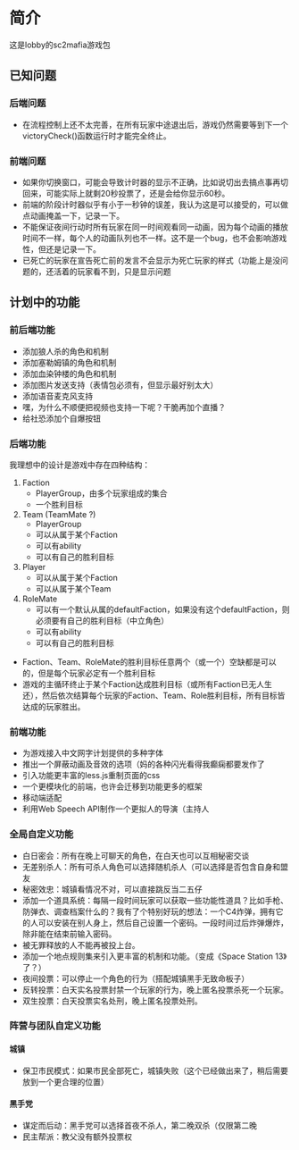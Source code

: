 # 简介
这是lobby的sc2mafia游戏包

## 已知问题

### 后端问题
* 在流程控制上还不太完善，在所有玩家中途退出后，游戏仍然需要等到下一个victoryCheck()函数运行时才能完全终止。

### 前端问题
* 如果你切换窗口，可能会导致计时器的显示不正确，比如说切出去搞点事再切回来，可能实际上就剩20秒投票了，还是会给你显示60秒。  
* 前端的阶段计时器似乎有小于一秒钟的误差，我认为这是可以接受的，可以做点动画掩盖一下，记录一下。  
* 不能保证夜间行动时所有玩家在同一时间观看同一动画，因为每个动画的播放时间不一样，每个人的动画队列也不一样。这不是一个bug，也不会影响游戏性，但还是记录一下。  
* 已死亡的玩家在宣告死亡前的发言不会显示为死亡玩家的样式（功能上是没问题的，还活着的玩家看不到，只是显示问题  


## 计划中的功能
### 前后端功能
* 添加狼人杀的角色和机制  
* 添加塞勒姆镇的角色和机制  
* 添加血染钟楼的角色和机制
* 添加图片发送支持（表情包必须有，但显示最好别太大）  
* 添加语音麦克风支持  
* 嘿，为什么不顺便把视频也支持一下呢？干脆再加个直播？  
* 给社恐添加个自爆按钮

### 后端功能
我理想中的设计是游戏中存在四种结构：  
1. Faction
    - PlayerGroup，由多个玩家组成的集合
    - 一个胜利目标
2. Team (TeamMate ?)
    - PlayerGroup
    - 可以从属于某个Faction
    - 可以有ability
    - 可以有自己的胜利目标
3. Player
    - 可以从属于某个Faction
    - 可以从属于某个Team
4. RoleMate
    - 可以有一个默认从属的defaultFaction，如果没有这个defaultFaction，则必须要有自己的胜利目标（中立角色）
    - 可以有ability
    - 可以有自己的胜利目标

* Faction、Team、RoleMate的胜利目标任意两个（或一个）空缺都是可以的，但是每个玩家必定有一个胜利目标
* 游戏的主循环终止于某个Faction达成胜利目标（或所有Faction已无人生还），然后依次结算每个玩家的Faction、Team、Role胜利目标，所有目标皆达成的玩家胜出。

### 前端功能
* 为游戏接入中文网字计划提供的多种字体  
* 推出一个屏蔽动画及音效的选项（妈的各种闪光看得我癫痫都要发作了  
* 引入功能更丰富的less.js重制页面的css  
* 一个更模块化的前端，也许会迁移到功能更多的框架  
* 移动端适配  
* 利用Web Speech API制作一个更拟人的导演（主持人  

### 全局自定义功能
* 白日密会：所有在晚上可聊天的角色，在白天也可以互相秘密交谈  
* 无差别杀人：所有可杀人角色可以选择随机杀人（可以选择是否包含自身和盟友  
* 秘密效忠：城镇看情况不对，可以直接跳反当二五仔  
* 添加一个道具系统：每隔一段时间玩家可以获取一些功能性道具？比如手枪、防弹衣、调查档案什么的？我有了个特别好玩的想法：一个C4炸弹，拥有它的人可以安装在别人身上，然后自己设置一个密码。一段时间过后炸弹爆炸，除非能在结束前输入密码。 
* 被无罪释放的人不能再被投上台。  
* 添加一个地点规则集来引入更丰富的机制和功能。（变成《Space Station 13》了？）  
* 夜间投票：可以停止一个角色的行为（搭配城镇黑手无致命板子）  
* 反转投票：白天实名投票封禁一个玩家的行为，晚上匿名投票杀死一个玩家。  
* 双生投票：白天投票实名处刑，晚上匿名投票处刑。  

### 阵营与团队自定义功能
#### 城镇
* 保卫市民模式：如果市民全部死亡，城镇失败（这个已经做出来了，稍后需要放到一个更合理的位置）  

#### 黑手党
* 谋定而后动：黑手党可以选择首夜不杀人，第二晚双杀（仅限第二晚  
* 民主帮派：教父没有额外投票权  
